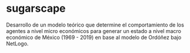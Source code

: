 # sugarscape
Desarrollo de un modelo teórico que determine el comportamiento de los agentes a nivel micro económicos para generar un estado a nivel macro económico de México (1969 - 2019) en base al modelo de Ordóñez bajo NetLogo.

